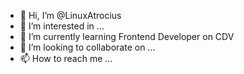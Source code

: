 - 👋 Hi, I’m @LinuxAtrocius
- 👀 I’m interested in ...
- 🌱 I’m currently learning Frontend Developer on CDV
- 💞️ I’m looking to collaborate on ...
- 📫 How to reach me ...

<!---
LinuxAtrocius/LinuxAtrocius is a ✨ special ✨ repository because its `README.md` (this file) appears on your GitHub profile.
You can click the Preview link to take a look at your changes.
--->
